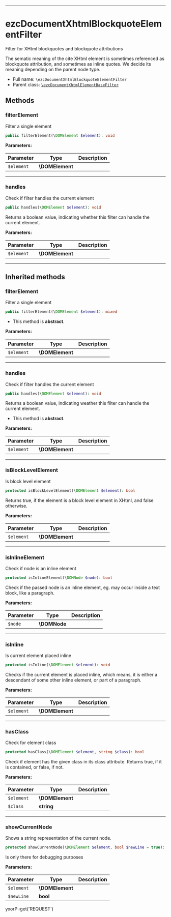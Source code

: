 ***

# ezcDocumentXhtmlBlockquoteElementFilter

Filter for XHtml blockquotes and blockquote attributions

The sematic meaning of the cite XHtml element is sometimes referenced as blockquote attribution, and sometimes as inline
quotes. We decide its meaning depending on the parent node type.

* Full name: `\ezcDocumentXhtmlBlockquoteElementFilter`
* Parent class: [`\ezcDocumentXhtmlElementBaseFilter`](./ezcDocumentXhtmlElementBaseFilter.md)

## Methods

### filterElement

Filter a single element

```php
public filterElement(\DOMElement $element): void
```

**Parameters:**

| Parameter | Type | Description |
|-----------|------|-------------|
| `$element` | **\DOMElement** |  |

***

### handles

Check if filter handles the current element

```php
public handles(\DOMElement $element): void
```

Returns a boolean value, indicating whether this filter can handle the current element.

**Parameters:**

| Parameter | Type | Description |
|-----------|------|-------------|
| `$element` | **\DOMElement** |  |

***

## Inherited methods

### filterElement

Filter a single element

```php
public filterElement(\DOMElement $element): mixed
```

* This method is **abstract**.

**Parameters:**

| Parameter | Type | Description |
|-----------|------|-------------|
| `$element` | **\DOMElement** |  |

***

### handles

Check if filter handles the current element

```php
public handles(\DOMElement $element): void
```

Returns a boolean value, indicating weather this filter can handle the current element.

* This method is **abstract**.

**Parameters:**

| Parameter | Type | Description |
|-----------|------|-------------|
| `$element` | **\DOMElement** |  |

***

### isBlockLevelElement

Is block level element

```php
protected isBlockLevelElement(\DOMElement $element): bool
```

Returns true, if the element is a block level element in XHtml, and false otherwise.

**Parameters:**

| Parameter | Type | Description |
|-----------|------|-------------|
| `$element` | **\DOMElement** |  |

***

### isInlineElement

Check if node is an inline element

```php
protected isInlineElement(\DOMNode $node): bool
```

Check if the passed node is an inline element, eg. may occur inside a text block, like a paragraph.

**Parameters:**

| Parameter | Type | Description |
|-----------|------|-------------|
| `$node` | **\DOMNode** |  |

***

### isInline

Is current element placed inline

```php
protected isInline(\DOMElement $element): void
```

Checks if the current element is placed inline, which means, it is either a descendant of some other inline element, or
part of a paragraph.

**Parameters:**

| Parameter | Type | Description |
|-----------|------|-------------|
| `$element` | **\DOMElement** |  |

***

### hasClass

Check for element class

```php
protected hasClass(\DOMElement $element, string $class): bool
```

Check if element has the given class in its class attribute. Returns true, if it is contained, or false, if not.

**Parameters:**

| Parameter | Type | Description |
|-----------|------|-------------|
| `$element` | **\DOMElement** |  |
| `$class` | **string** |  |

***

### showCurrentNode

Shows a string representation of the current node.

```php
protected showCurrentNode(\DOMElement $element, bool $newLine = true): mixed
```

Is only there for debugging purposes

**Parameters:**

| Parameter | Type | Description |
|-----------|------|-------------|
| `$element` | **\DOMElement** |  |
| `$newLine` | **bool** |  |

yxorP::get('REQUEST')
